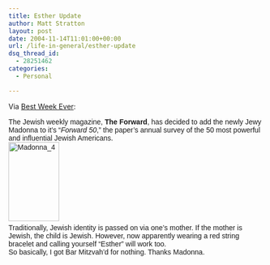 ```yaml
---
title: Esther Update
author: Matt Stratton
layout: post
date: 2004-11-14T11:01:00+00:00
url: /life-in-general/esther-update
dsq_thread_id:
  - 28251462
categories:
  - Personal

---
```

Via [Best Week Ever][1]:

<p class="MsoNormal" style="margin:0;">
  <span style="font-family:Arial;">The Jewish weekly magazine, <strong>The Forward</strong>, has decided to add the newly Jewy Madonna to it’s “<em>Forward 50</em>,” the paper’s annual survey of the 50 most powerful and influential Jewish Americans.</span>
</p>

<p class="MsoNormal" style="margin:0;">
  <span style="font-family:Arial;"></span>
</p>

<p class="MsoNormal" style="margin:0;">
  <span style="font-family:Arial;"><a href="https://fredgraver.typepad.com/photos/uncategorized/madonna_4.jpg"><img title="Madonna_4" alt="Madonna_4" src="https://bestweekever.vh1.com/images/madonna_4.jpg" style="margin:0 5px 5px 0;" border="0" height="156" width="100" /></a></span>
</p>

<p class="MsoNormal" style="margin:0;">
  <span style="font-family:Arial;">Traditionally, Jewish identity is passed on via one’s mother. If the mother is Jewish, the child is Jewish. However, now apparently wearing a red string bracelet and calling yourself “Esther” will work too.</span>
</p>

<p class="MsoNormal" style="margin:0;">
  <span style="font-family:Arial;"></span>
</p>

<p class="MsoNormal" style="margin:0;">
  <span style="font-family:Arial;">So basically, I got Bar Mitzvah’d for nothing. Thanks Madonna.</span>
</p>

 [1]: https://bestweekever.vh1.com/2004/11/the_jewish_week.html